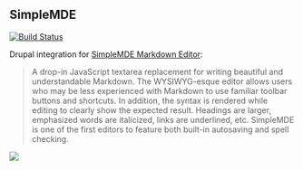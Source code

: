 ## SimpleMDE

[![Build Status](https://travis-ci.org/nuvoleweb/simplemde.svg?branch=8.x-1.x)](https://travis-ci.org/nuvoleweb/simplemde)

Drupal integration for <a href="https://simplemde.com/">SimpleMDE Markdown Editor</a>:

> A drop-in JavaScript textarea replacement for writing beautiful and understandable Markdown. 
The WYSIWYG-esque editor allows users who may be less experienced with Markdown to use familiar toolbar buttons and shortcuts. In addition, the syntax is rendered while editing to clearly show the expected result. Headings are larger, emphasized words are italicized, links are underlined, etc. SimpleMDE is one of the first editors to feature both built-in autosaving and spell checking.

![](https://www.drupal.org/files/simplemde.png)
